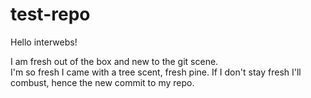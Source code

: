 # test-repo

Hello interwebs!

I am fresh out of the box and new to the git scene.  
I'm so fresh I came with a tree scent, fresh pine.
If I don't stay fresh I'll combust, hence the new commit to my repo.
